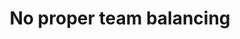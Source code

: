 ---
title: 'No proper team balancing'
status: 'open'
type: 'annoyance'
game: 'bfv'
date_opened: ''
date_closed: ''
patch_opened: ''
patch_closed: ''
---